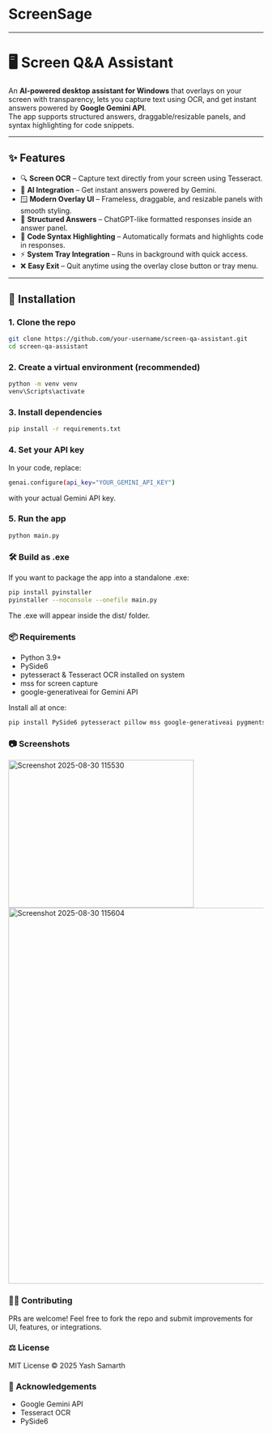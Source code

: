 # ScreenSage
-------------------------------------------------------------------------------------------------------------------------------------------------------------------------------------------
# 🖥️ Screen Q&A Assistant  

An **AI-powered desktop assistant for Windows** that overlays on your screen with transparency, lets you capture text using OCR, and get instant answers powered by **Google Gemini API**.  
The app supports structured answers, draggable/resizable panels, and syntax highlighting for code snippets.  

---

## ✨ Features
- 🔍 **Screen OCR** – Capture text directly from your screen using Tesseract.  
- 🤖 **AI Integration** – Get instant answers powered by Gemini.  
- 🪟 **Modern Overlay UI** – Frameless, draggable, and resizable panels with smooth styling.  
- 💬 **Structured Answers** – ChatGPT-like formatted responses inside an answer panel.  
- 🎨 **Code Syntax Highlighting** – Automatically formats and highlights code in responses.  
- ⚡ **System Tray Integration** – Runs in background with quick access.  
- ❌ **Easy Exit** – Quit anytime using the overlay close button or tray menu.  

---

## 🚀 Installation

### 1. Clone the repo
```bash
git clone https://github.com/your-username/screen-qa-assistant.git
cd screen-qa-assistant
```
### 2. Create a virtual environment (recommended)
```bash
python -m venv venv
venv\Scripts\activate
```

### 3. Install dependencies
```bash
pip install -r requirements.txt
```

### 4. Set your API key

In your code, replace:
```bash
genai.configure(api_key="YOUR_GEMINI_API_KEY")
```

with your actual Gemini API key.

### 5. Run the app
```bash
python main.py
```

### 🛠️ Build as .exe

If you want to package the app into a standalone .exe:
```bash
pip install pyinstaller
pyinstaller --noconsole --onefile main.py
```

The .exe will appear inside the dist/ folder.

### 📦 Requirements

- Python 3.9+
- PySide6
- pytesseract & Tesseract OCR installed on system
- mss for screen capture
- google-generativeai for Gemini API

Install all at once:
```bash
pip install PySide6 pytesseract pillow mss google-generativeai pygments
```
### 📷 Screenshots
<img width="366" height="292" alt="Screenshot 2025-08-30 115530" src="https://github.com/user-attachments/assets/b1a746c5-24bf-4292-bbf3-271eaba8b1c8" />
<img width="1365" height="743" alt="Screenshot 2025-08-30 115604" src="https://github.com/user-attachments/assets/3d0e82ab-7d9d-4495-8484-d2ad02039afb" />

### 🧑‍💻 Contributing

PRs are welcome! Feel free to fork the repo and submit improvements for UI, features, or integrations.

### ⚖️ License

MIT License © 2025 Yash Samarth

### 🙌 Acknowledgements

- Google Gemini API
- Tesseract OCR
- PySide6

